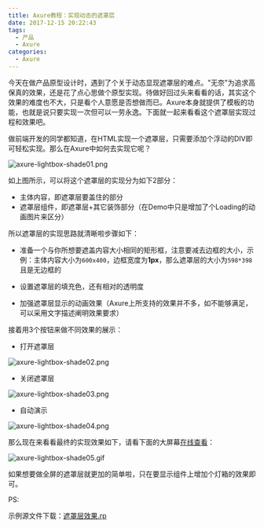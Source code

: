 ```yaml
---
title: Axure教程：实现动态的遮罩层
date: 2017-12-15 20:22:43
tags:
  - 产品
  - Axure
categories:
  - Axure
---
```


今天在做产品原型设计时，遇到了个关于动态显现遮罩层的难点。"无奈"为追求高保真的效果，还是花了点心思做个原型实现。待做好回过头来看看的话，其实这个效果的难度也不大，只是看个人意愿是否想做而已。Axure本身就提供了模板的功能，也就是说只要实现一次但可以一劳永逸。下面就一起来看看这个遮罩层实现过程和效果吧。

<!-- more -->


做前端开发的同学都知道，在HTML实现一个遮罩层，只需要添加个浮动的DIV即可轻松实现。那么在Axure中如何去实现它呢？

![axure-lightbox-shade01.png](http://myblog.lisenhui.cn/axure-lightbox-shade01.png-alias)

如上图所示，可以将这个遮罩层的实现分为如下2部分：

- 主体内容，即遮罩层要盖住的部分
- 遮罩层组件，即遮罩层+其它装饰部分（在Demo中只是增加了个Loading的动画图片来区分）

所以遮罩层的实现思路就清晰啦步骤如下：

- 准备一个与你所想要遮盖内容大小相同的矩形框，注意要减去边框的大小，示例：主体内容大小为`600x400`，边框宽度为**1px**，那么遮罩层的大小为`598*398`且是无边框的

- 设置遮罩层的填充色，还有相对的透明度

- 加强遮罩层显示的动画效果（Axure上所支持的效果并不多，如不能够满足，可以采用文字描述阐明效果要求）

接着用3个按钮来做不同效果的展示：

- 打开遮罩层

![axure-lightbox-shade02.png](http://myblog.lisenhui.cn/axure-lightbox-shade02.png-alias)

- 关闭遮罩层

![axure-lightbox-shade03.png](http://myblog.lisenhui.cn/axure-lightbox-shade03.png-alias)

-  自动演示

![axure-lightbox-shade04.png](http://myblog.lisenhui.cn/axure-lightbox-shade04.png-alias)

那么现在来看看最终的实现效果如下，请看下面的大屏幕[在线查看](https://7m9t2k.axshare.com/)：

![axure-lightbox-shade05.gif](http://myblog.lisenhui.cn/axure-lightbox-shade05.gif-alias)


如果想要做全屏的遮罩层就更加的简单啦，只在要显示组件上增加个灯箱的效果即可。

PS:

示例源文件下载：[遮罩层效果.rp](https://download.csdn.net/download/lisenhui_19/10535345)


